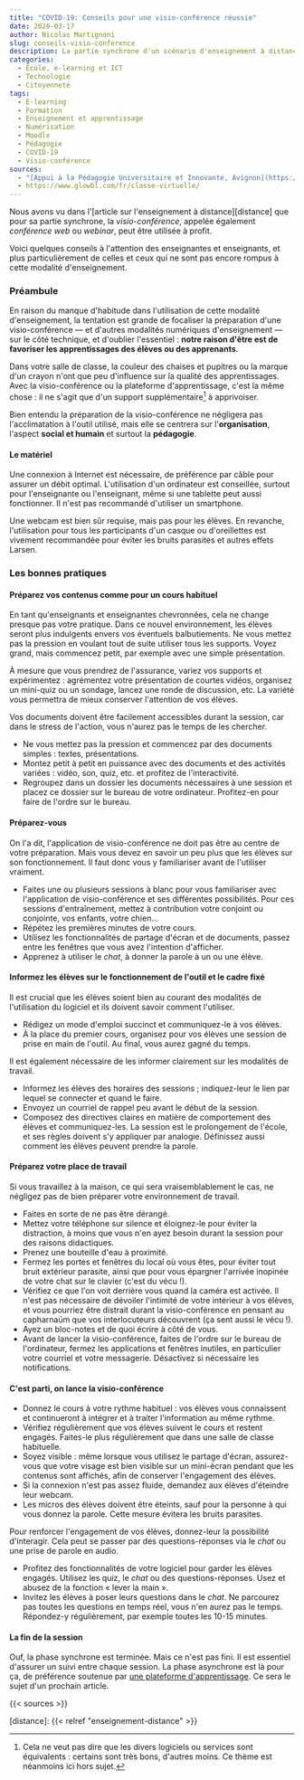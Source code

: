 ```yaml
---
title: "COVID-19: Conseils pour une visio-conférence réussie"
date: 2020-03-17
author: Nicolas Martignoni
slug: conseils-visio-conference
description: La partie synchrone d'un scénario d'enseignement à distance peut être mise en œuvre à l'aide de la visio-conférence. Cet article donne quelques conseils à suivre pour une visio-conférence réussie.
categories:
  - École, e-learning et ICT
  - Technologie
  - Citoyenneté
tags:
  - E-learning
  - Formation
  - Enseignement et apprentissage
  - Numérisation
  - Moodle
  - Pédagogie
  - COVID-19
  - Visio-conférence
sources:
  - "[Appui à la Pédagogie Universitaire et Innovante, Avignon](https://apui.univ-avignon.fr/enseigner-a-distance/)"
  - https://www.glowbl.com/fr/classe-virtuelle/
---
```

Nous avons vu dans l'[article sur l'enseignement à distance][distance] que pour sa partie synchrone, la _visio-conférence_, appelée également _conférence web_ ou _webinar_, peut être utilisée à profit.

Voici quelques conseils à l'attention des enseignantes et enseignants, et plus particulièrement de celles et ceux qui ne sont pas encore rompus à cette modalité d'enseignement. <!-- Il ne s'agit pas d'un traité exhaustif sur la visio-conférence, mais d'une liste de bonnes pratiques à utiliser et de mauvaises à éviter pour s'économiser des soucis. -->

<!--more-->

### Préambule

En raison du manque d'habitude dans l'utilisation de cette modalité d'enseignement, la tentation est grande de focaliser la préparation d'une visio-conférence — et d'autres modalités numériques d'enseignement — sur le côté technique, et d'oublier l'essentiel : __notre raison d'être est de favoriser les apprentissages des élèves ou des apprenants__.

Dans votre salle de classe, la couleur des chaises et pupitres ou la marque d'un crayon n'ont que peu d'influence sur la qualité des apprentissages. Avec la visio-conférence ou la plateforme d'apprentissage, c'est la même chose : il ne s'agit que d'un support supplémentaire[^1] à apprivoiser.

Bien entendu la préparation de la visio-conférence ne négligera pas l'acclimatation à l'outil utilisé, mais elle se centrera sur l'__organisation__, l'aspect __social et humain__ et surtout la __pédagogie__.

#### Le matériel

Une connexion à Internet est nécessaire, de préférence par câble pour assurer un débit optimal. L'utilisation d'un ordinateur est conseillée, surtout pour l'enseignante ou l'enseignant, même si une tablette peut aussi fonctionner. Il n'est pas recommandé d'utiliser un smartphone.

Une webcam est bien sûr requise, mais pas pour les élèves. En revanche, l'utilisation pour tous les participants d'un casque ou d'oreillettes est vivement recommandée pour éviter les bruits parasites et autres effets Larsen.

### Les bonnes pratiques

#### Préparez vos contenus comme pour un cours habituel

En tant qu'enseignants et enseignantes chevronnées, cela ne change presque pas votre pratique. Dans ce nouvel environnement, les élèves seront plus indulgents envers vos éventuels balbutiements. Ne vous mettez pas la pression en voulant tout de suite utiliser tous les supports. Voyez grand, mais commencez petit, par exemple avec une simple présentation.

À mesure que vous prendrez de l'assurance, variez vos supports et expérimentez : agrémentez votre présentation de courtes vidéos, organisez un mini-quiz ou un sondage, lancez une ronde de discussion, etc. La variété vous permettra de mieux conserver l'attention de vos élèves.

Vos documents doivent être facilement accessibles durant la session, car dans le stress de l'action, vous n'aurez pas le temps de les chercher.

- Ne vous mettez pas la pression et commencez par des documents simples : textes, présentations.
- Montez petit à petit en puissance avec des documents et des activités variées : vidéo, son, quiz, etc. et profitez de l'interactivité.
- Regroupez dans un dossier les documents nécessaires à une session et placez ce dossier sur le bureau de votre ordinateur. Profitez-en pour faire de l'ordre sur le bureau.

#### Préparez-vous

On l'a dit, l'application de visio-conférence ne doit pas être au centre de votre préparation. Mais vous devez en savoir un peu plus que les élèves sur son fonctionnement. Il faut donc vous y familiariser avant de l'utiliser vraiment.

- Faites une ou plusieurs sessions à blanc pour vous familiariser avec l'application de visio-conférence et ses différentes possibilités. Pour ces sessions d'entraînement, mettez à contribution votre conjoint ou conjointe, vos enfants, votre chien…
- Répétez les premières minutes de votre cours.
- Utilisez les fonctionnalités de partage d'écran et de documents, passez entre les fenêtres que vous avez l'intention d'afficher.
- Apprenez à utiliser le _chat_, à donner la parole à un ou une élève.

#### Informez les élèves sur le fonctionnement de l'outil et le cadre fixé

Il est crucial que les élèves soient bien au courant des modalités de l'utilisation du logiciel et ils doivent savoir comment l'utiliser.

- Rédigez un mode d'emploi succinct et communiquez-le à vos élèves.
- À la place du premier cours, organisez pour vos élèves une session de prise en main de l'outil. Au final, vous aurez gagné du temps.

Il est également nécessaire de les informer clairement sur les modalités de travail.

- Informez les élèves des horaires des sessions ; indiquez-leur le lien par lequel se connecter et quand le faire.
- Envoyez un courriel de rappel peu avant le début de la session.
- Composez des directives claires en matière de comportement des élèves et communiquez-les. La session est le prolongement de l'école, et ses règles doivent s'y appliquer par analogie. Définissez aussi comment les élèves peuvent prendre la parole.

#### Préparez votre place de travail

Si vous travaillez à la maison, ce qui sera vraisemblablement le cas, ne négligez pas de bien préparer votre environnement de travail.

- Faites en sorte de ne pas être dérangé.
- Mettez votre téléphone sur silence et éloignez-le pour éviter la distraction, à moins que vous n'en ayez besoin durant la session pour des raisons didactiques.
- Prenez une bouteille d'eau à proximité.
- Fermez les portes et fenêtres du local où vous êtes, pour éviter tout bruit extérieur parasite, ainsi que pour vous épargner l'arrivée inopinée de votre chat sur le clavier (c'est du vécu !).
- Vérifiez ce que l'on voit derrière vous quand la caméra est activée. Il n'est pas nécessaire de dévoiler l'intimité de votre intérieur à vos élèves, et vous pourriez être distrait durant la visio-conférence en pensant au capharnaüm que vos interlocuteurs découvrent (ça sent aussi le vécu !).
- Ayez un bloc-notes et de quoi écrire à côté de vous.
- Avant de lancer la visio-conférence, faites de l'ordre sur le bureau de l'ordinateur, fermez les applications et fenêtres inutiles, en particulier votre courriel et votre messagerie. Désactivez si nécessaire les notifications.

#### C'est parti, on lance la visio-conférence

- Donnez le cours à votre rythme habituel : vos élèves vous connaissent et continueront à intégrer et à traiter l'information au même rythme.
- Vérifiez régulièrement que vos élèves suivent le cours et restent engagés. Faites-le plus régulièrement que dans une salle de classe habituelle.
- Soyez visible : même lorsque vous utilisez le partage d'écran, assurez-vous que votre visage est bien visible sur un mini-écran pendant que les contenus sont affichés, afin de conserver l'engagement des élèves.
- Si la connexion n'est pas assez fluide, demandez aux élèves d'éteindre leur webcam.
- Les micros des élèves doivent être éteints, sauf pour la personne à qui vous donnez la parole. Cette mesure évitera les bruits parasites.

Pour renforcer l'engagement de vos élèves, donnez-leur la possibilité d'interagir. Cela peut se passer par des questions-réponses via le _chat_ ou une prise de parole en audio.

- Profitez des fonctionnalités de votre logiciel pour garder les élèves engagés. Utilisez les quiz, le _chat_ ou des questions-réponses. Usez et abusez de la fonction « lever la main ».
- Invitez les élèves à poser leurs questions dans le _chat_. Ne parcourez pas toutes les questions en temps réel, vous n'en aurez pas le temps. Répondez-y régulièrement, par exemple toutes les 10-15 minutes.

#### La fin de la session

Ouf, la phase synchrone est terminée. Mais ce n'est pas fini. Il est essentiel d'assurer un suivi entre chaque session. La phase asynchrone est là pour ça, de préférence soutenue par [une plateforme d'apprentissage](https://moodle.org/). Ce sera le sujet d'un prochain article.

{{< sources >}}

  [^1]: Cela ne veut pas dire que les divers logiciels ou services sont équivalents : certains sont très bons, d'autres moins. Ce thème est néanmoins ici hors sujet.

  [distance]: {{< relref "enseignement-distance" >}}
